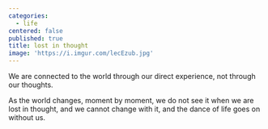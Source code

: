 ```yaml
---
categories:
  - life
centered: false
published: true
title: lost in thought
image: 'https://i.imgur.com/lecEzub.jpg'
---
```

We are connected to the world
through our direct experience,
not through our thoughts.

As the world changes,
moment by moment,
we do not see it
when we are lost in thought,
and we cannot change with it,
and the dance of life goes on
without us.

